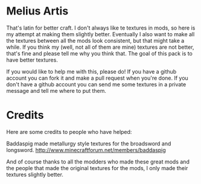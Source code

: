 # Melius Artis
That's latin for better craft.
I don't always like te textures in mods, so here is my attempt at making them slightly better.
Eventually I also want to make all the textures between all the mods look consistent, but that might take a while.
If you think my (well, not all of them are mine) textures are not better, that's fine and please tell me why you think that. The goal of this pack is to have better textures.

If you would like to help me with this, please do! If you have a github account you can fork it and make a pull request when you're done. If you don't have a github account you can send me some textures in a private message and tell me where to put them.

# Credits
Here are some credits to people who have helped:

Baddaspig made metallurgy style textures for the broadsword and longsword.
http://www.minecraftforum.net/members/baddaspig

And of course thanks to all the modders who made these great mods and the people that made the original textures for the mods, I only made their textures slightly better.
